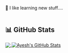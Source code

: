 <!--
**YutharsanS/YutharsanS** is a ✨ _special_ ✨ repository because its `README.md` (this file) appears on your GitHub profile.

Here are some ideas to get you started:

- 🔭 I’m currently working on ...
- 🌱 I’m currently learning ...
- 👯 I’m looking to collaborate on ...
- 🤔 I’m looking for help with ...
- 💬 Ask me about ...
- 📫 How to reach me: ...
- 😄 Pronouns: ...
- ⚡ Fun fact: ...
-->

🌱 I like learning new stuff.... </br> </br> 
<!--[![roadmap.sh](https://roadmap.sh/card/tall/6645f5c2f4bbac657043d80b?variant=dark&roadmaps=computer-science%2Cjava)](https://roadmap.sh)
-->

<h2 align='left'>📊 GitHub Stats</h2>

<a href="https://github.com/YutharsanS">
  <img align="center" src="https://github-readme-stats.vercel.app/api/top-langs/?username=HimalaGunathilaka&title_color=ffffff&text_color=c9cacc&icon_color=2bbc8a&bg_color=1d1f21&langs_count=3" />
</a>

<a href="https://github.com/YutharsanS/">
  <img align="center" src="https://github-readme-stats.vercel.app/api?username=HimalaGunathilaka&show_icons=true&line_height=27&count_private=true&title_color=ffffff&text_color=c9cacc&icon_color=2bbc8a&bg_color=1d1f21" alt="Ayesh's GitHub Stats" />
</a>

